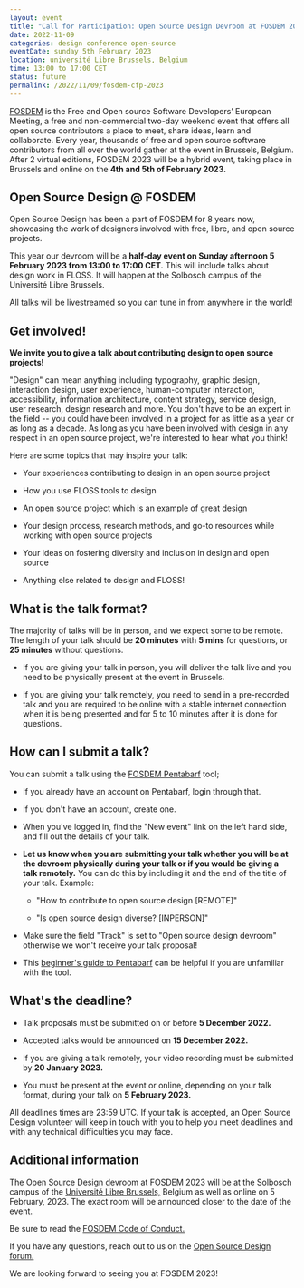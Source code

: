 ```yaml
---
layout: event
title: "Call for Participation: Open Source Design Devroom at FOSDEM 2023"
date: 2022-11-09
categories: design conference open-source
eventDate: sunday 5th February 2023 
location: université Libre Brussels, Belgium 
time: 13:00 to 17:00 CET 
status: future
permalink: /2022/11/09/fosdem-cfp-2023
---
```


[FOSDEM](https://fosdem.org) is the Free and Open source Software Developers’ European Meeting, a free and non-commercial two-day weekend event that offers all open source contributors a place to meet, share ideas, learn and collaborate.
Every year, thousands of free and open source software contributors from all over the world gather at the event in Brussels, Belgium. After 2 virtual editions, FOSDEM 2023 will be a hybrid event, taking place in Brussels and online on the **4th and 5th of February 2023.**

## Open Source Design @ FOSDEM

Open Source Design has been a part of FOSDEM for 8 years now, showcasing the work of designers involved with free, libre, and open source projects.

This year our devroom will be a **half-day event on Sunday afternoon 5 February 2023 from 13:00 to 17:00 CET.** This will include talks about design work in FLOSS. It will happen at the Solbosch campus of the Université Libre Brussels.

All talks will be livestreamed so you can tune in from anywhere in the world!

## Get involved!

**We invite you to give a talk about contributing design to open source projects!**

"Design" can mean anything including typography, graphic design, interaction design, user experience, human-computer interaction, accessibility, information architecture, content strategy, service design, user research, design research and more. You don't have to be an expert in the field -- you could have been involved in a project for as little as a year or as long as a decade. As long as you have been involved with design in any respect in an open source project, we're interested to hear what you think!

Here are some topics that may inspire your talk:

- Your experiences contributing to design in an open source project

- How you use FLOSS tools to design

- An open source project which is an example of great design

- Your design process, research methods, and go-to resources while working with open source projects

- Your ideas on fostering diversity and inclusion in design and open source

- Anything else related to design and FLOSS!

## What is the talk format?

The majority of talks will be in person, and we expect some to be remote. The length of your talk should be **20 minutes** with **5 mins** for questions, or **25 minutes** without questions.

- If you are giving your talk in person, you will deliver the talk live and you need to be physically present at the event in Brussels.

- If you are giving your talk remotely, you need to send in a pre-recorded talk and you are required to be online with a stable internet connection when it is being presented and for 5 to 10 minutes after it is done for questions.

## How can I submit a talk?

You can submit a talk using the [FOSDEM Pentabarf](https://penta.fosdem.org/) tool;

- If you already have an account on Pentabarf, login through that.

- If you don't have an account, create one.

- When you've logged in, find the "New event" link on the left hand side, and fill out the details of your talk.

- **Let us know when you are submitting your talk whether you will be at the devroom physically during your talk or if you would be giving a talk remotely.** You can do this by including it and the end of the title of your talk. Example:

  - "How to contribute to open source design [REMOTE]"

  - "Is open source design diverse? [INPERSON]"

- Make sure the field "Track" is set to "Open source design devroom" otherwise we won't receive your talk proposal!

- This [beginner's guide to Pentabarf](https://eyskens.me/beginners-guide-to-pentabarf/) can be helpful if you are unfamiliar with the tool.

## What's the deadline?

- Talk proposals must be submitted on or before **5 December 2022.**

- Accepted talks would be announced on **15 December 2022.**

- If you are giving a talk remotely, your video recording must be submitted by **20 January 2023.**

- You must be present at the event or online, depending on your talk format, during your talk on **5 February 2023.**

All deadlines times are 23:59 UTC. If your talk is accepted, an Open Source Design volunteer will keep in touch with you to help you meet deadlines and with any technical difficulties you may face.

## Additional information

The Open Source Design devroom at FOSDEM 2023 will be at the Solbosch campus of the [Université Libre Brussels,](https://goo.gl/maps/iBkf3SdRXPmpenUD9) Belgium as well as online on 5 February, 2023. The exact room will be announced closer to the date of the event.

Be sure to read the [FOSDEM Code of Conduct.](https://fosdem.org/2023/practical/conduct/)

If you have any questions, reach out to us on the [Open Source Design forum.](https://discourse.opensourcedesign.net/t/so-youd-like-to-speak-at-fosdem-but-you-have-some-questions/2793)

We are looking forward to seeing you at FOSDEM 2023!
